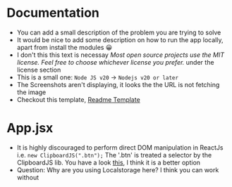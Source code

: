 # Documentation
- You can add a small description of the problem you are trying to solve
- It would be nice to add some description on how to run the app locally, apart
  from install the modules 😀
- I don't this this text is necessay _Most open source projects use the MIT
  license. Feel free to choose whichever license you prefer._ under the license
  section
- This is a small one: `Node JS v20` -> `Nodejs v20 or later`
- The Screenshots aren't displaying, it looks the the URL is not fetching the
  image
- Checkout this template, [Readme Template](https://gist.github.com/martensonbj/6bf2ec2ed55f5be723415ea73c4557c4)

# App.jsx
- It is highly discouraged to perform direct DOM manipulation in ReactJs i.e. `new
  ClipboardJS(".btn");` The '.btn' is treated a selector by the ClipboardJS
  lib. You have a look [this](git@github.com:nkbt/react-copy-to-clipboard.git), I think it is a better option
- Question: Why are you using Localstorage here? I think you can work without
